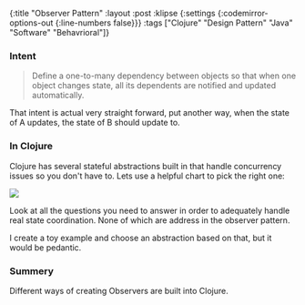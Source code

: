 {:title "Observer Pattern"
 :layout :post
 :klipse {:settings {:codemirror-options-out {:line-numbers false}}}
 :tags  ["Clojure" "Design Pattern" "Java" "Software" "Behavrioral"]}

### Intent

> Define a one-to-many dependency between objects so that when one object
> changes state, all its dependents are notified and updated automatically.

That intent is actual very straight forward, put another way, when the
state of A updates, the state of B should update to.

### In Clojure

Clojure has several stateful abstractions built in that handle concurrency issues
so you don't have to. Lets use a helpful chart to pick the right one:

<img src="/img/eB3DR.png">

Look at all the questions you need to answer in order to adequately handle
real state coordination. None of which are address in the observer pattern.

I create a toy example and choose an abstraction based on that, but
it would be pedantic. 

### Summery

Different ways of creating Observers are built into Clojure.
